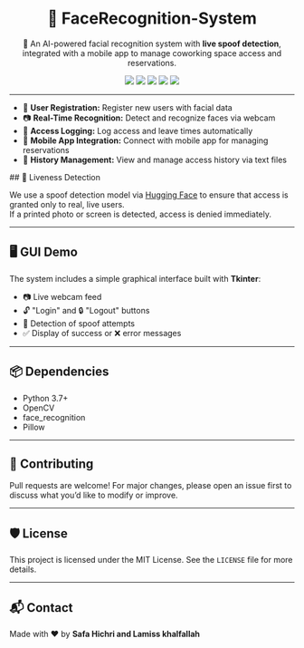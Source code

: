 <h1 align="center">🧠 FaceRecognition-System</h1>
<p align="center">
  🔐 An AI-powered facial recognition system with <strong>live spoof detection</strong>, 
  integrated with a mobile app to manage coworking space access and reservations.
</p>

<p align="center">
  <img src="https://img.shields.io/badge/Python-3.7%2B-blue?logo=python">
  <img src="https://img.shields.io/badge/OpenCV-4.x-red?logo=opencv">
  <img src="https://img.shields.io/badge/face_recognition-Yes-brightgreen">
  <img src="https://img.shields.io/badge/Mobile%20App-Integrated-orange?logo=android">
  <img src="https://img.shields.io/badge/License-MIT-lightgrey?logo=license">
</p>

---
<ul>
  <li>🔐 <strong>User Registration:</strong> Register new users with facial data</li>
  <li>📷 <strong>Real-Time Recognition:</strong> Detect and recognize faces via webcam</li>
  <li>📅 <strong>Access Logging:</strong> Log access and leave times automatically</li>
  <li>📱 <strong>Mobile App Integration:</strong> Connect with mobile app for managing reservations</li>
  <li>📝 <strong>History Management:</strong> View and manage access history via text files</li>
</ul>
## 🔐 Liveness Detection

We use a spoof detection model via <a href="https://huggingface.co/" target="_blank">Hugging Face</a> to ensure that access is granted only to real, live users.  
If a printed photo or screen is detected, access is denied immediately.

---

## 🖥️ GUI Demo

The system includes a simple graphical interface built with <strong>Tkinter</strong>:

- 📷 Live webcam feed  
- 🔓 "Login" and 🔒 "Logout" buttons  
- 🛑 Detection of spoof attempts  
- ✅ Display of success or ❌ error messages  

---



## 📦 Dependencies

- Python 3.7+  
- OpenCV  
- face_recognition  
- Pillow  

---

## 🤝 Contributing

Pull requests are welcome! For major changes, please open an issue first to discuss what you’d like to modify or improve.

---

## 🛡️ License

This project is licensed under the MIT License. See the `LICENSE` file for more details.

---

## 📬 Contact

Made with ❤️ by <strong>Safa Hichri and Lamiss khalfallah </strong><br>



